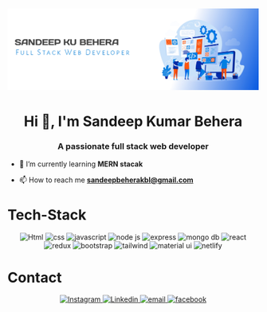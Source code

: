 <h1>
      <img src="20220105_163905.jpg" />
</h1>

<h1 align="center">Hi 👋, I'm Sandeep Kumar Behera</h1>
<h3 align="center">A passionate full stack web developer</h3>

- 🌱 I’m currently learning **MERN stacak**

- 📫 How to reach me **sandeepbeherakbl@gmail.com**

<h1>Tech-Stack</h1>
<p align="center">
      <img alt="Html" src="https://img.shields.io/badge/HTML5-E34F26?style=for-the-badge&logo=html5&logoColor=white"
      />
      <img alt="css" src="https://img.shields.io/badge/CSS3-1572B6?style=for-the-badge&logo=css3&logoColor=white" />
      <img alt="javascript" src="https://img.shields.io/badge/JavaScript-F7DF1E?style=for-the-badge&logo=javascript&logoColor=black" />
      <img alt="node js" src="https://img.shields.io/badge/Node.js-43853D?style=for-the-badge&logo=node.js&logoColor=white" />
      <img alt="express" src="https://img.shields.io/badge/Express.js-404D59?style=for-the-badge" />
      <img alt="mongo db" src="https://img.shields.io/badge/MongoDB-4EA94B?style=for-the-badge&logo=mongodb&logoColor=white" />
      <img alt="react" src="https://img.shields.io/badge/React-20232A?style=for-the-badge&logo=react&logoColor=61DAFB" />
      <img alt="redux" src="https://img.shields.io/badge/Redux-593D88?style=for-the-badge&logo=redux&logoColor=white" />
      <img alt="bootstrap" src="https://img.shields.io/badge/Bootstrap-563D7C?style=for-the-badge&logo=bootstrap&logoColor=white" />
      <img alt="tailwind" src="https://img.shields.io/badge/Tailwind_CSS-38B2AC?style=for-the-badge&logo=tailwind-css&logoColor=white" />
      <img alt="material ui" src="https://img.shields.io/badge/Material--UI-0081CB?style=for-the-badge&logo=material-ui&logoColor=white" />
      <img alt="netlify" src="https://img.shields.io/badge/Netlify-00C7B7?style=for-the-badge&logo=netlify&logoColor=white" />
</p>

</hr>

<h1>Contact</h1>
<p align="center">
    <a href="">
  <img
    alt="Instagram"
    src="https://img.shields.io/badge/Instagram-E4405F?style=for-the-badge&logo=instagram&logoColor=white"
  />
</a>
<a href="">
  <img
    alt="Linkedin"
    src="https://img.shields.io/badge/LinkedIn-0077B5?style=for-the-badge&logo=linkedin&logoColor=white"
  />
<a href="sandeepbeherakbl@gmail.com">
  <img
    alt="email"
    src="https://img.shields.io/badge/Gmail-D14836?style=for-the-badge&logo=gmail&logoColor=white"
  />
<a href="">
  <img
    alt="facebook"
    src="https://img.shields.io/badge/Facebook-1877F2?style=for-the-badge&logo=facebook&logoColor=white"
  />
</p>

